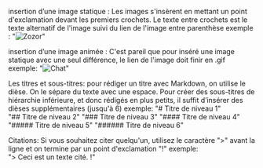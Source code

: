 insertion d’une image statique :
Les images s'insèrent en mettant un point d'exclamation devant les premiers crochets. Le texte entre crochets est le texte alternatif de l'image suivi du lien de l'image entre parenthèse exemple :
"![Zozor](lien/url)"

insertion d’une image animée :
C'est pareil que pour inséré une image statique  avec une seul différence, le lien de l'image doit finir en .gif exemple:
"![Chat](lien/url)"

Les titres et sous-titres:
pour rédiger un titre avec Markdown, on utilise le dièse. On le sépare du texte avec une espace. Pour créer des sous-titres de hiérarchie inférieure, et donc rédigés en plus petits, il suffit d’insérer des dièses supplémentaires (jusqu'à 6) exemple:
"# Titre de niveau 1"
"## Titre de niveau 2"
"### Titre de niveau 3"
"#### Titre de niveau 4"
"##### Titre de niveau 5"
"###### Titre de niveau 6"

Citations:
Si vous souhaitez citer quelqu'un, utilisez le caractère ">" avant la ligne et on termine par un point d'exclamation "!" exemple:
"> Ceci est un texte cité. !"




